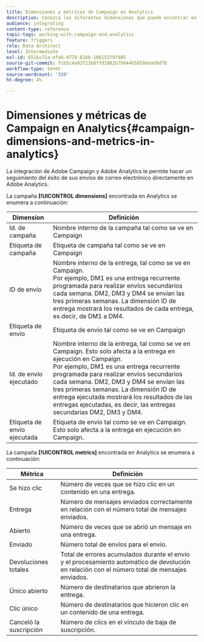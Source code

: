 ```yaml
---
title: Dimensiones y métricas de Campaign en Analytics
description: Conozca las diferentes dimensiones que puede encontrar en Adobe Analytics para empezar a rastrear las entregas de correo electrónico desde Adobe Campaign.
audience: integrating
content-type: reference
topic-tags: working-with-campaign-and-analytics
feature: Triggers
role: Data Architect
level: Intermediate
exl-id: 6516c71a-efa8-4778-82bb-10615378f985
source-git-commit: fcb5c4a92f23bdffd1082b7b044b5859dead9d70
workflow-type: tm+mt
source-wordcount: '320'
ht-degree: 4%

---
```


# Dimensiones y métricas de Campaign en Analytics{#campaign-dimensions-and-metrics-in-analytics}

La integración de Adobe Campaign y Adobe Analytics le permite hacer un seguimiento del éxito de sus envíos de correo electrónico directamente en Adobe Analytics.

La campaña **[!UICONTROL dimensions]** encontrada en Analytics se enumera a continuación:

<table> 
 <thead> 
  <tr> 
   <th> Dimension<br /> </th> 
   <th> Definición <br /> </th> 
  </tr> 
 </thead> 
 <tbody> 
  <tr> 
   <td> Id. de campaña<br /> </td> 
   <td> Nombre interno de la campaña tal como se ve en Campaign<br /> </td> 
  </tr> 
  <tr> 
   <td> Etiqueta de campaña<br /> </td> 
   <td> Etiqueta de campaña tal como se ve en Campaign<br /> </td> 
  </tr> 
  <tr> 
   <td> ID de envío <br /> </td> 
   <td> Nombre interno de la entrega, tal como se ve en Campaign.<br /> Por ejemplo, DM1 es una entrega recurrente programada para realizar envíos secundarios cada semana. DM2, DM3 y DM4 se envían las tres primeras semanas. La dimensión ID de entrega mostrará los resultados de cada entrega, es decir, de DM1 a DM4. <br /> </td> 
  </tr> 
  <tr> 
   <td> Etiqueta de envío <br /> </td> 
   <td> Etiqueta de envío tal como se ve en Campaign<br /> </td> 
  </tr> 
  <tr> 
   <td> Id. de envío ejecutado<br /> </td> 
   <td> Nombre interno de la entrega, tal como se ve en Campaign. Esto solo afecta a la entrega en ejecución en Campaign.<br /> Por ejemplo, DM1 es una entrega recurrente programada para realizar envíos secundarios cada semana. DM2, DM3 y DM4 se envían las tres primeras semanas. La dimensión ID de entrega ejecutada mostrará los resultados de las entregas ejecutadas, es decir, las entregas secundarias DM2, DM3 y DM4. <br /> </td> 
  </tr> 
  <tr> 
   <td> Etiqueta de envío ejecutada <br /> </td> 
   <td> Etiqueta de envío tal como se ve en Campaign. Esto solo afecta a la entrega en ejecución en Campaign.<br /> </td> 
  </tr> 
 </tbody> 
</table>

La campaña **[!UICONTROL metrics]** encontrada en Analytics se enumera a continuación:

<table> 
 <thead> 
  <tr> 
   <th> Métrica <br /> </th> 
   <th> Definición <br /> </th> 
  </tr> 
 </thead> 
 <tbody> 
  <tr> 
   <td> Se hizo clic<br /> </td> 
   <td> Número de veces que se hizo clic en un contenido en una entrega.<br /> </td> 
  </tr> 
  <tr> 
   <td> Entrega<br /> </td> 
   <td> Número de mensajes enviados correctamente en relación con el número total de mensajes enviados.<br /> </td> 
  </tr> 
  <tr> 
   <td> Abierto<br /> </td> 
   <td> Número de veces que se abrió un mensaje en una entrega.<br /> </td> 
  </tr> 
  <tr> 
   <td> Enviado<br /> </td> 
   <td> Número total de envíos para el envío.<br /> </td> 
  </tr> 
  <tr> 
   <td> Devoluciones totales <br /> </td> 
   <td> Total de errores acumulados durante el envío y el procesamiento automático de devolución en relación con el número total de mensajes enviados.<br /> </td> 
  </tr> 
  <tr> 
   <td> Único abierto<br /> </td> 
   <td> Número de destinatarios que abrieron la entrega.<br /> </td> 
  </tr> 
  <tr> 
   <td> Clic único<br /> </td> 
   <td> Número de destinatarios que hicieron clic en un contenido de una entrega.<br /> </td> 
  </tr> 
  <tr> 
   <td> Canceló la suscripción<br /> </td> 
   <td> Número de clics en el vínculo de baja de suscripción.<br /> </td> 
  </tr> 
 </tbody> 
</table>
